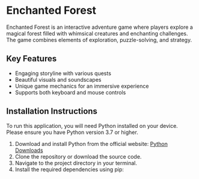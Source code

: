 # Enchanted Forest

Enchanted Forest is an interactive adventure game where players explore a magical forest filled with whimsical creatures and enchanting challenges. The game combines elements of exploration, puzzle-solving, and strategy.

## Key Features
- Engaging storyline with various quests
- Beautiful visuals and soundscapes
- Unique game mechanics for an immersive experience
- Supports both keyboard and mouse controls

## Installation Instructions
To run this application, you will need Python installed on your device. Please ensure you have Python version 3.7 or higher.

1. Download and install Python from the official website: [Python Downloads](https://www.python.org/downloads/)
2. Clone the repository or download the source code.
3. Navigate to the project directory in your terminal.
4. Install the required dependencies using pip:

